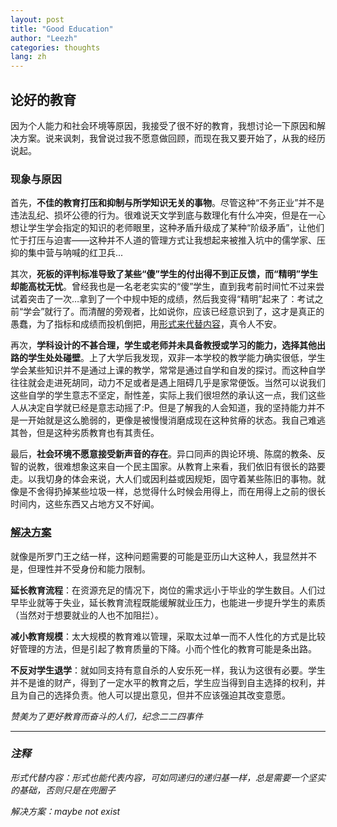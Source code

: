 ```yaml
---
layout: post
title: "Good Education"
author: "Leezh"
categories: thoughts
lang: zh
---
```


## 论好的教育

因为个人能力和社会环境等原因，我接受了很不好的教育，我想讨论一下原因和解决方案。说来讽刺，我曾说过我不愿意做回顾，而现在我又要开始了，从我的经历说起。
<!-- more -->
### 现象与原因

首先，**不佳的教育打压和抑制与所学知识无关的事物**。尽管这种“不务正业”并不是违法乱纪、损坏公德的行为。很难说天文学到底与数理化有什么冲突，但是在一心想让学生学会指定的知识的老师眼里，这种矛盾升级成了某种“阶级矛盾”，让他们忙于打压与迫害——这种并不人道的管理方式让我想起来被推入坑中的儒学家、压抑的集中营与呐喊的红卫兵...

其次，**死板的评判标准导致了某些“傻”学生的付出得不到正反馈，而“精明”学生却能高枕无忧**。曾经我也是一名老老实实的“傻”学生，直到我考前时间忙不过来尝试着突击了一次…拿到了一个中规中矩的成绩，然后我变得“精明”起来了：考试之前“学会”就行了。而清醒的旁观者，比如说你，应该已经意识到了，这才是真正的愚蠢，为了指标和成绩而投机倒把，用[形式来代替内容](#1)，真令人不安。

再次，**学科设计的不甚合理，学生或老师并未具备教授或学习的能力，选择其他出路的学生处处碰壁**。上了大学后我发现，双非一本学校的教学能力确实很低，学生学会某些知识并不是通过上课的教学，常常是通过自学和自发的探讨。而这种自学往往就会走进死胡同，动力不足或者是遇上阻碍几乎是家常便饭。当然可以说我们这些自学的学生意志不坚定，耐性差，实际上我们很坦然的承认这一点，我们这些人从决定自学就已经是意志动摇了:P。但是了解我的人会知道，我的坚持能力并不是一开始就是这么脆弱的，更像是被慢慢消磨成现在这种贫瘠的状态。我自己难逃其咎，但是这种劣质教育也有其责任。

最后，**社会环境不愿意接受新声音的存在**。异口同声的舆论环境、陈腐的教条、反智的说教，很难想象这来自一个民主国家。从教育上来看，我们依旧有很长的路要走。以我切身的体会来说，大人们或因利益或因规矩，固守着某些陈旧的事物。就像是不舍得扔掉某些垃圾一样，总觉得什么时候会用得上，而在用得上之前的很长时间内，这些东西又占地方又不好闻。

### [解决方案](#2)

就像是所罗门王之结一样，这种问题需要的可能是亚历山大这种人，我显然并不是，但理性并不受身份和能力限制。

**延长教育流程**：在资源充足的情况下，岗位的需求远小于毕业的学生数目。人们过早毕业就等于失业，延长教育流程既能缓解就业压力，也能进一步提升学生的素质（当然对于想要就业的人也不加阻拦）。

**减小教育规模**：太大规模的教育难以管理，采取太过单一而不人性化的方式是比较好管理的方法，但是引起了教育质量的下降。小而个性化的教育可能是条出路。

**不反对学生退学**：就如同支持有意自杀的人安乐死一样，我认为这很有必要。学生并不是谁的财产，得到了一定水平的教育之后，学生应当得到自主选择的权利，并且为自己的选择负责。他人可以提出意见，但并不应该强迫其改变意愿。



*赞美为了更好教育而奋斗的人们，纪念二二四事件*

---
### *注释*

<span id="1"> *形式代替内容：形式也能代表内容，可如同递归的递归基一样，总是需要一个坚实的基础，否则只是在兜圈子* </span>

<span id="2"> *解决方案：maybe not exist* </span>